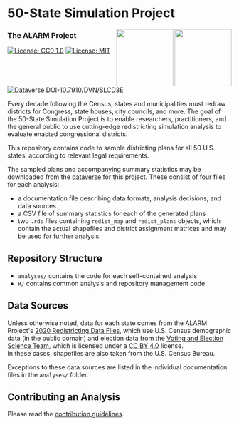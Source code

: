 # 50-State Simulation Project

<img src="https://alarm-redist.github.io/assets/alarm_256_tr.png" align="right" height=128>
<img src="https://alarm-redist.github.io/assets/fifty_states_256_tr.png" align="right" height=128>

### The ALARM Project

[![License: CC0 1.0](https://img.shields.io/badge/Data%20License-Public%20domain-lightgrey.svg)](https://creativecommons.org/publicdomain/zero/1.0/)
[![License: MIT](https://img.shields.io/badge/Software%20License-MIT-yellow.svg)](https://opensource.org/licenses/MIT)
[![Dataverse DOI-10.7910/DVN/SLCD3E](<https://img.shields.io/badge/Dataverse DOI-10.7910/DVN/SLCD3E-orange>)](https://doi.org/10.7910/DVN/SLCD3E)

Every decade following the Census, states and municipalities must redraw districts for Congress, state houses, city councils, and more.
The goal of the 50-State Simulation Project is to enable researchers, practitioners, and the general public to use cutting-edge redistricting simulation analysis to evaluate enacted congressional districts.

This repository contains code to sample districting plans for all 50 U.S.
states, according to relevant legal requirements.

The sampled plans and accompanying summary statistics may be downloaded from
the [dataverse](https://dataverse.harvard.edu/dataset.xhtml?persistentId=doi%3A10.7910%2FDVN%2FSLCD3E)
for this project. These consist of four files for each analysis:
- a documentation file describing data formats, analysis decisions, and data sources
- a CSV file of summary statistics for each of the generated plans
- two `.rds` files containing `redist_map` and `redist_plans` objects, which
contain the actual shapefiles and district assignment matrices and may be used
for further analysis.

## Repository Structure

- `analyses/` contains the code for each self-contained analysis
- `R/` contains common analysis and repository management code

## Data Sources

Unless otherwise noted, data for each state comes from the ALARM Project's
[2020 Redistricting Data Files](https://alarm-redist.github.io/posts/2021-08-10-census-2020/),
which use U.S. Census demographic data (in the public domain) and election data 
from the [Voting and Election Science Team](https://dataverse.harvard.edu/dataverse/electionscience), 
which is licensed  under a [CC BY 4.0](https://creativecommons.org/licenses/by/4.0/) license.  
In these cases, shapefiles are also taken from the U.S. Census Bureau.

Exceptions to these data sources are listed in the individual documentation files 
in the `analyses/` folder.

## Contributing an Analysis
Please read the [contribution guidelines](https://github.com/alarm-redist/fifty-states/blob/main/CONTRIBUTING.md).

